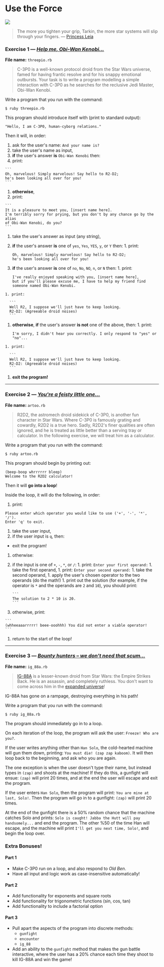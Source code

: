 # Use the Force

<img src="https://i.imgur.com/aqidsn2.jpg">

> The more you tighten your grip, Tarkin, the more star systems will slip 
> through your fingers. — [Princess Leia](youtube0)

### Exercise 1 — *[Help me, Obi-Wan Kenobi...][youtube1]*

**File name:** `threepio.rb`

> C-3P0 is a well-known protocol droid from the Star Wars universe, famed for 
> having frantic resolve and for his snappy emotional outbursts. Your task is 
> to write a program modelling a simple interaction with C-3P0 as he searches 
> for the reclusive Jedi Master, Obi-Wan Kenobi.

Write a program that you run with the command:

```
$ ruby threepio.rb
```

This program should introduce itself with (print to standard output):

```
"Hello, I am C-3P0, human-cyborg relations."
```

Then it will, in order:

1. ask for the user's name: `And your name is?`
1. take the user's name as input,
1. **if** the user's answer **is** `Obi-Wan Kenobi` then:
  1. print:

    ```
    Oh, marvelous! Simply marvelous! Say hello to R2-D2; 
    he's been looking all over for you!
    ```

1. **otherwise**,
  1. print: 

    ```
    It is a pleasure to meet you, [insert name here]. 
    I'm terribly sorry for prying, but you don't by any chance go by the alias 
    of Obi-Wan Kenobi, do you?
    ```

  1. take the user's answer as input (any string),
  1. **if** the user's answer **is** one of `yes`, `Yes`, `YES`, `y`, or `Y` 
     then:
    1. print: 

      ```
      Oh, marvelous! Simply marvelous! Say hello to R2-D2; 
      he's been looking all over for you!
      ```

  1. **if** the user's answer **is** one of `no`, `No`, `NO`, `n`, or `N` then:
    1. print: 

      ```
      I've really enjoyed speaking with you, [insert name here], 
      but if you'll please excuse me, I have to help my friend find 
      someone named Obi-Wan Kenobi.
      ```

    1. print: 

      ```
      Well R2, I suppose we'll just have to keep looking. 
      R2-D2: (Agreeable droid noises)
      ```

  1. **otherwise**, **if** the user's answer **is not** one of the above, then:
    1. print: 

      ```
      I'm sorry, I didn't hear you correctly. I only respond to "yes" or "no"...
      ```

    1. print: 

      ```
      Well R2, I suppose we'll just have to keep looking.
      R2-D2: (Agreeable droid noises)
      ```

1. **exit the program!**

---

### Exercise 2 — *[You're a feisty little one...][youtube2]*

**File name:** `artoo.rb`

> R2D2, the astromech droid sidekick of C-3P0, is another fun character in Star 
> Wars. Where C-3P0 is famously grating and cowardly, R2D2 is a true hero. 
> Sadly, R2D2's finer qualities are often ignored, and he is treated as little 
> better than a serving tray or calculator. In the following exercise, we will 
> treat him as a calculator.

Write a program that you run with the command:

```
$ ruby artoo.rb
```

This program should begin by printing out:

```
(beep-boop whrrrrrr bleep)
Welcome to the R2D2 calculator!
```

Then it will **go into a loop**!

Inside the loop, it will do the following, in order:

1. print: 

  ```
  Please enter which operator you would like to use ('+', '-', '*', '/').
  Enter 'q' to exit.
  ```

1. take the user input,
1. if the user input is `q`, then:
  - exit the program!
1. otherwise:
  1. if the input is one of `+`, `-`, `*`, or `/`:
    1. print: `Enter your first operand:`
    1. take the first operand,
    1. print: `Enter your second operand:`
    1. take the second operand,
    1. apply the user's chosen operator to the two operands (do the math!)
    1. print out the solution (for example, if the operator is `*` and the 
       operands are `2` and `10`), you should print: 

         ```
         The solution to 2 * 10 is 20.
         ```

  1. otherwise, print: 

    ```
    (whheeaaarrrrr! beee-ooohhh) You did not enter a viable operator!
    ```

1. return to the start of the loop!

---

### Exercise 3 — *[Bounty hunters &ndash; we don't need that scum...][youtube3]*

**File name:** `ig_88a.rb`

> [IG-88A][ig_img] is a lesser-known droid from Star Wars: the Empire Strikes 
> Back. He is an assassin, and completely ruthless. You don't want to come 
> across him in the [expanded universe][ig_info]!

IG-88A has gone on a rampage, destroying everything in his path!

Write a program that you run with the command:

```
$ ruby ig_88a.rb
```

The program should immediately go in to a loop.

On each iteration of the loop, the program will ask the user: 
`Freeze! Who are you?`.

If the user writes anything other than `Han Solo`, the cold-hearted machine 
will gun them down, printing: `You must die! (zap zap kaboom)`. It will then 
loop back to the beginning, and ask who you are again.

The one exception is when the user doesn't type their name, but instead 
types in `(zap)` and shoots at the machine! If they do this, a gunfight will 
ensue: `(zap)` will print 20 times, and at the end the user will escape and 
exit the program.

If the user enters `Han Solo`, then the program will print: 
`You are mine at last, Solo!`. Then the program will go in to a gunfight: 
`(zap)` will print 20 times.

At the end of the gunfight there is a 50% random chance that the machine 
catches Solo and prints: 
`Solo is caught! Jabba the Hutt will pay handsomely...` and end the program. 
The other %50 of the time Han will escape, and the machine will print 
`I'll get you next time, Solo!`, and begin the loop over.

### Extra Bonuses!

#### Part 1

- Make C-3P0 run on a loop, and also respond to *Old Ben*.
- Have all input and logic work as case-insensitive automatically!

#### Part 2

- Add functionality for exponents and square roots
- Add functionality for trigonometric functions (sin, cos, tan)
- Add functionality to include a factorial option

#### Part 3

- Pull apart the aspects of the program into discrete methods:
  - `gunfight`
  - `encounter`
  - `ig_88`
- Add an ability to the `gunfight` method that makes the gun battle interactive,
  where the user has a 20% chance each time they shoot to kill IG-88A and win 
  the game!

[youtube0]: https://www.youtube.com/watch?v=-wntX-a3jSY
[youtube1]: https://www.youtube.com/watch?v=xIFJLMyUwrg
[youtube2]: https://www.youtube.com/watch?v=acTBJSEEZR4
[youtube3]: https://www.youtube.com/watch?v=6dEIfRH8VtU
[ig_img]:   http://img4.wikia.nocookie.net/__cb20131108204000/starwars/images/f/f7/DengarIG88Fett-TESB30.png
[ig_info]:  http://starwars.wikia.com/wiki/IG-88A
